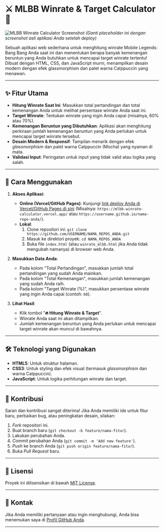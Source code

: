 # ⚔️ MLBB Winrate & Target Calculator 🎯

![MLBB Winrate Calculator Screenshot](https://via.placeholder.com/800x450?text=Screenshot+Aplikasi+Anda+Disini)
*(Ganti placeholder ini dengan screenshot asli aplikasi Anda setelah deploy)*

Sebuah aplikasi web sederhana untuk menghitung winrate Mobile Legends: Bang Bang Anda saat ini dan menentukan berapa banyak kemenangan beruntun yang Anda butuhkan untuk mencapai target winrate tertentu! Dibuat dengan HTML, CSS, dan JavaScript murni, menampilkan desain modern dengan efek glassmorphism dan palet warna Catppuccin yang menawan.

---

## ✨ Fitur Utama

* **Hitung Winrate Saat Ini**: Masukkan total pertandingan dan total kemenangan Anda untuk melihat persentase winrate Anda saat ini.
* **Target Winrate**: Tentukan winrate yang ingin Anda capai (misalnya, 60% atau 70%).
* **Kemenangan Beruntun yang Dibutuhkan**: Aplikasi akan menghitung perkiraan jumlah kemenangan beruntun yang Anda perlukan untuk mencapai target winrate tersebut.
* **Desain Modern & Responsif**: Tampilan menarik dengan efek _glassmorphism_ dan palet warna Catppuccin (Mocha) yang nyaman di mata.
* **Validasi Input**: Peringatan untuk input yang tidak valid atau logika yang salah.

---

## 🚀 Cara Menggunakan

1.  **Akses Aplikasi**:
    * **Online (Vercel/GitHub Pages)**: Kunjungi [link deploy Anda di Vercel/GitHub Pages di sini](URL_DEPLOY_ANDA_DI_SINI) (Misalnya: `https://mlbb-winrate-calculator.vercel.app/` atau `https://username.github.io/nama-repo-anda/`).
    * **Lokal**:
        1.  Clone repositori ini: `git clone https://github.com/USERNAME/NAMA_REPOS_ANDA.git`
        2.  Masuk ke direktori proyek: `cd NAMA_REPOS_ANDA`
        3.  Buka file `index.html` (atau `winrate_mlbb.html` jika Anda tidak mengubah namanya) di browser web Anda.

2.  **Masukkan Data Anda**:
    * Pada kolom "Total Pertandingan", masukkan jumlah total pertandingan yang sudah Anda mainkan.
    * Pada kolom "Total Kemenangan", masukkan jumlah kemenangan yang sudah Anda raih.
    * Pada kolom "Target Winrate (%)", masukkan persentase winrate yang ingin Anda capai (contoh: `60`).

3.  **Lihat Hasil**:
    * Klik tombol "**🔥 Hitung Winrate & Target**".
    * Winrate Anda saat ini akan ditampilkan.
    * Jumlah kemenangan beruntun yang Anda perlukan untuk mencapai target winrate akan muncul di bawahnya.

---

## 🛠️ Teknologi yang Digunakan

* **HTML5**: Untuk struktur halaman.
* **CSS3**: Untuk styling dan efek visual (termasuk _glassmorphism_ dan warna Catppuccin).
* **JavaScript**: Untuk logika perhitungan winrate dan target.

---

## 🤝 Kontribusi

Saran dan kontribusi sangat diterima! Jika Anda memiliki ide untuk fitur baru, perbaikan bug, atau peningkatan desain, silakan:

1.  *Fork* repositori ini.
2.  Buat branch baru (`git checkout -b feature/nama-fitur`).
3.  Lakukan perubahan Anda.
4.  *Commit* perubahan Anda (`git commit -m 'Add new feature'`).
5.  *Push* ke branch Anda (`git push origin feature/nama-fitur`).
6.  Buka *Pull Request* baru.

---

## 📄 Lisensi

Proyek ini dilisensikan di bawah [MIT License](LICENSE).

---

## 📧 Kontak

Jika Anda memiliki pertanyaan atau ingin menghubungi, Anda bisa menemukan saya di [Profil GitHub Anda](https://github.com/USERNAME_GITHUB_ANDA).

---
